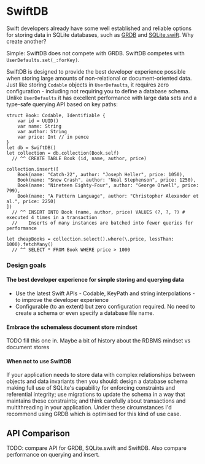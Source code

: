# SwiftDB

Swift developers already have some well established and reliable options for storing data in SQLite databases, such as [GRDB](https://github.com/groue/GRDB.swift) and [SQLite.swift](https://github.com/stephencelis/SQLite.swift). Why create another?

Simple: SwiftDB does not compete with GRDB. SwiftDB competes with `UserDefaults.set(_:forKey)`.

SwiftDB is designed to provide the best developer experience possible when storing large amounts of non-relational or document-oriented data. Just like storing `Codable` objects in `UserDefaults`, it requires zero configuration - including not requiring you to define a database schema. Unlike `UserDefaults` it has excellent performance with large data sets and a type-safe querying API based on key paths:

```
struct Book: Codable, Identifiable {
    var id = UUID()
    var name: String
    var author: String
    var price: Int // in pence
}
let db = SwiftDB()
let collection = db.collection(Book.self)
  // ^^ CREATE TABLE Book (id, name, author, price)

collection.insert([
    Book(name: "Catch-22", author: "Joseph Heller", price: 1050),
    Book(name: "Snow Crash", author: "Neal Stephenson", price: 1250),
    Book(name: "Nineteen Eighty-Four", author: "George Orwell", price: 799),
    Book(name: "A Pattern Language", author: "Christopher Alexander et al.", price: 2250)
])
  // ^^ INSERT INTO Book (name, author, price) VALUES (?, ?, ?) # executed 4 times in a transaction
  //    Inserts of many instances are batched into fewer queries for performance

let cheapBooks = collection.select().where(\.price, lessThan: 1000).fetchMany()
  // ^^ SELECT * FROM Book WHERE price > 1000
```

### Design goals

#### The best developer experience for simple storing and querying data

* Use the latest Swift APIs - Codable, KeyPath and string interpolations - to improve the developer experience
* Configurable (to an extent) but zero configuration required. No need to create a schema or even specify a database file name.

#### Embrace the schemaless document store mindset

TODO fill this one in. Maybe a bit of history about the RDBMS mindset vs document stores

#### When not to use SwiftDB

If your application needs to store data with complex relationships between objects and data invariants then you should: design a database schema making full use of SQLite's capability for enforcing constraints and referential integrity; use migrations to update the schema in a way that maintains these constraints; and think carefully about transactions and multithreading in your application. Under these circumstances I'd recommend using GRDB which is optimised for this kind of use case.

## API Comparison

TODO: compare API for GRDB, SQLite.swift and SwiftDB. Also compare performance on querying and insert.
